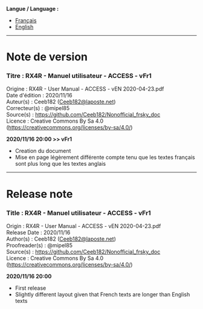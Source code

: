 **Langue / Language :**
- [Français](#FR)
- [English](#EN)

--------------------------------------------------------------------------------------

<a name="FR"></a>
# Note de version

### Titre : RX4R - Manuel utilisateur - ACCESS - vFr1  
Origine : RX4R - User Manual - ACCESS - vEN 2020-04-23.pdf  
Date d'édition : 2020/11/16  
Auteur(s) : Ceeb182 (Ceeb182@laposte.net)  
Correcteur(s) : @mipel85  
Source(s) : https://github.com/Ceeb182/Nonofficial_frsky_doc  
Licence : Creative Commons By Sa 4.0 (https://creativecommons.org/licenses/by-sa/4.0/)  


**2020/11/16 20:00 >> vFr1**
- Creation du document
- Mise en page légèrement différente compte tenu que les textes français sont plus long que les textes anglais

--------------------------------------------------------------------------------------

<a name="EN"></a>
# Release note

### Title : RX4R - Manuel utilisateur - ACCESS - vFr1  
Origin : RX4R - User Manual - ACCESS - vEN 2020-04-23.pdf  
Release Date : 2020/11/16  
Author(s) : Ceeb182 (Ceeb182@laposte.net)  
Proofreader(s) : @mipel85  
Source(s) : https://github.com/Ceeb182/Nonofficial_frsky_doc  
Licence : Creative Commons By Sa 4.0 (https://creativecommons.org/licenses/by-sa/4.0/)  


**2020/11/16 20:00**
- First release
- Slightly different layout given that French texts are longer than English texts
